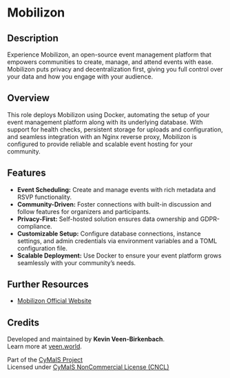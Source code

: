 # Mobilizon

## Description

Experience Mobilizon, an open-source event management platform that empowers communities to create, manage, and attend events with ease. Mobilizon puts privacy and decentralization first, giving you full control over your data and how you engage with your audience.

## Overview

This role deploys Mobilizon using Docker, automating the setup of your event management platform along with its underlying database. With support for health checks, persistent storage for uploads and configuration, and seamless integration with an Nginx reverse proxy, Mobilizon is configured to provide reliable and scalable event hosting for your community.

## Features

- **Event Scheduling:** Create and manage events with rich metadata and RSVP functionality.  
- **Community-Driven:** Foster connections with built-in discussion and follow features for organizers and participants.  
- **Privacy-First:** Self-hosted solution ensures data ownership and GDPR-compliance.  
- **Customizable Setup:** Configure database connections, instance settings, and admin credentials via environment variables and a TOML configuration file.  
- **Scalable Deployment:** Use Docker to ensure your event platform grows seamlessly with your community’s needs.

## Further Resources

- [Mobilizon Official Website](https://mobilizon.org)

## Credits

Developed and maintained by **Kevin Veen-Birkenbach**.  
Learn more at [veen.world](https://www.veen.world).

Part of the [CyMaIS Project](https://github.com/kevinveenbirkenbach/cymais)  
Licensed under [CyMaIS NonCommercial License (CNCL)](https://s.veen.world/cncl)
